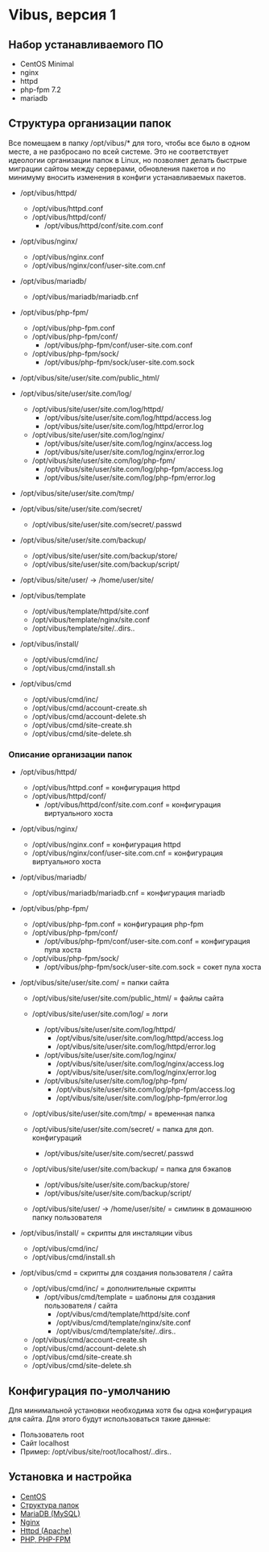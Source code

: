 # Vibus, версия 1

## Набор устанавливаемого ПО
- CentOS Minimal
- nginx
- httpd
- php-fpm 7.2
- mariadb

## Структура организации папок

Все помещаем в папку /opt/vibus/* для того, чтобы все было в одном месте, а не разбросано по всей системе. Это не соответствует идеологии организации папок в Linux, но позволяет делать быстрые миграции сайтоы между серверами, обновления пакетов и по минимуму вносить изменения в конфиги устанавливаемых пакетов.

- /opt/vibus/httpd/
    - /opt/vibus/httpd.conf
    - /opt/vibus/httpd/conf/
        - /opt/vibus/httpd/conf/site.com.conf

- /opt/vibus/nginx/
    - /opt/vibus/nginx.conf
    - /opt/vibus/nginx/conf/user-site.com.cnf

- /opt/vibus/mariadb/
    - /opt/vibus/mariadb/mariadb.cnf

- /opt/vibus/php-fpm/
    - /opt/vibus/php-fpm.conf
    - /opt/vibus/php-fpm/conf/
        - /opt/vibus/php-fpm/conf/user-site.com.conf
    - /opt/vibus/php-fpm/sock/
        - /opt/vibus/php-fpm/sock/user-site.com.sock

- /opt/vibus/site/user/site.com/public_html/
- /opt/vibus/site/user/site.com/log/
    - /opt/vibus/site/user/site.com/log/httpd/
        - /opt/vibus/site/user/site.com/log/httpd/access.log
        - /opt/vibus/site/user/site.com/log/httpd/error.log
    - /opt/vibus/site/user/site.com/log/nginx/
        - /opt/vibus/site/user/site.com/log/nginx/access.log
        - /opt/vibus/site/user/site.com/log/nginx/error.log
    - /opt/vibus/site/user/site.com/log/php-fpm/
        - /opt/vibus/site/user/site.com/log/php-fpm/access.log
        - /opt/vibus/site/user/site.com/log/php-fpm/error.log
- /opt/vibus/site/user/site.com/tmp/
- /opt/vibus/site/user/site.com/secret/
    - /opt/vibus/site/user/site.com/secret/.passwd
- /opt/vibus/site/user/site.com/backup/
    - /opt/vibus/site/user/site.com/backup/store/
    - /opt/vibus/site/user/site.com/backup/script/

- /opt/vibus/site/user/ -> /home/user/site/

- /opt/vibus/template
    - /opt/vibus/template/httpd/site.conf
    - /opt/vibus/template/nginx/site.conf
    - /opt/vibus/template/site/..dirs..

- /opt/vibus/install/
    - /opt/vibus/cmd/inc/
    - /opt/vibus/cmd/install.sh

- /opt/vibus/cmd
    - /opt/vibus/cmd/inc/
    - /opt/vibus/cmd/account-create.sh
    - /opt/vibus/cmd/account-delete.sh
    - /opt/vibus/cmd/site-create.sh
    - /opt/vibus/cmd/site-delete.sh

### Описание организации папок
- /opt/vibus/httpd/
    - /opt/vibus/httpd.conf = конфигурация httpd
    - /opt/vibus/httpd/conf/
        - /opt/vibus/httpd/conf/site.com.conf = конфигурация виртуального хоста

- /opt/vibus/nginx/
    - /opt/vibus/nginx.conf = конфигурация httpd
    - /opt/vibus/nginx/conf/user-site.com.cnf = конфигурация виртуального хоста

- /opt/vibus/mariadb/
    - /opt/vibus/mariadb/mariadb.cnf = конфигурация mariadb

- /opt/vibus/php-fpm/
    - /opt/vibus/php-fpm.conf = конфигурация php-fpm
    - /opt/vibus/php-fpm/conf/
        - /opt/vibus/php-fpm/conf/user-site.com.conf = конфигурация пула хоста
    - /opt/vibus/php-fpm/sock/
        - /opt/vibus/php-fpm/sock/user-site.com.sock = сокет пула хоста
        
- /opt/vibus/site/user/site.com/ = папки сайта
    - /opt/vibus/site/user/site.com/public_html/ = файлы сайта
    - /opt/vibus/site/user/site.com/log/ = логи
        - /opt/vibus/site/user/site.com/log/httpd/
            - /opt/vibus/site/user/site.com/log/httpd/access.log
            - /opt/vibus/site/user/site.com/log/httpd/error.log
        - /opt/vibus/site/user/site.com/log/nginx/
            - /opt/vibus/site/user/site.com/log/nginx/access.log
            - /opt/vibus/site/user/site.com/log/nginx/error.log
        - /opt/vibus/site/user/site.com/log/php-fpm/
            - /opt/vibus/site/user/site.com/log/php-fpm/access.log
            - /opt/vibus/site/user/site.com/log/php-fpm/error.log
    - /opt/vibus/site/user/site.com/tmp/ = временная папка
    - /opt/vibus/site/user/site.com/secret/ = папка для доп. конфигураций
        - /opt/vibus/site/user/site.com/secret/.passwd
    - /opt/vibus/site/user/site.com/backup/ = папка для бэкапов
        - /opt/vibus/site/user/site.com/backup/store/
        - /opt/vibus/site/user/site.com/backup/script/

    - /opt/vibus/site/user/ -> /home/user/site/ = симлинк в домашнюю папку пользователя

- /opt/vibus/install/ = скрипты для инсталяции vibus
    - /opt/vibus/cmd/inc/
    - /opt/vibus/cmd/install.sh

- /opt/vibus/cmd = скрипты для создания пользователя / сайта
    - /opt/vibus/cmd/inc/ = дополнительные скрипты
        - /opt/vibus/cmd/template = шаблоны для создания пользователя / сайта
            - /opt/vibus/cmd/template/httpd/site.conf
            - /opt/vibus/cmd/template/nginx/site.conf
            - /opt/vibus/cmd/template/site/..dirs..
    - /opt/vibus/cmd/account-create.sh
    - /opt/vibus/cmd/account-delete.sh
    - /opt/vibus/cmd/site-create.sh
    - /opt/vibus/cmd/site-delete.sh

## Конфигурация по-умолчанию
Для минимальной установки необходима хотя бы одна конфигурация для сайта. Для этого будут использоваться такие данные:
- Пользователь root
- Сайт localhost
- Пример: /opt/vibus/site/root/localhost/..dirs..

## Установка и настройка
- [CentOS](doc/configure/centos.md)
- [Структура папок](doc/configure/dir.md)
- [MariaDB (MySQL)](doc/configure/mariadb.md)
- [Nginx](doc/configure/nginx.md)
- [Httpd (Apache)](doc/configure/httpd.md)
- [PHP, PHP-FPM](doc/configure/php-fpm.md)
